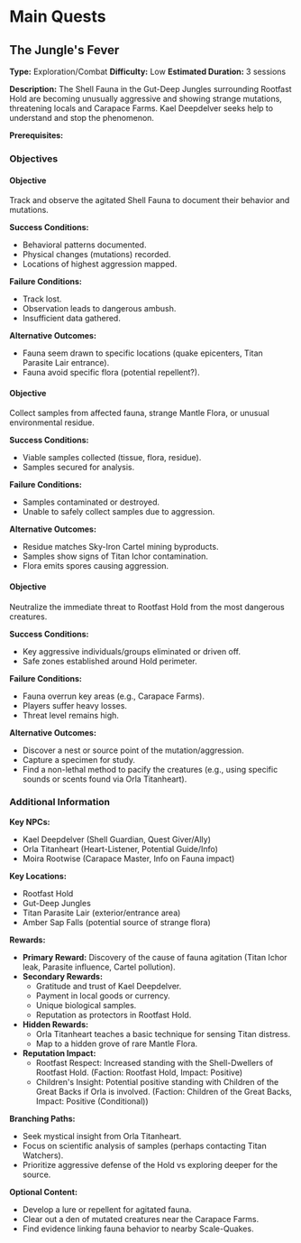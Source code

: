 # Main Quests

## The Jungle's Fever
**Type:** Exploration/Combat
**Difficulty:** Low
**Estimated Duration:** 3 sessions

**Description:** The Shell Fauna in the Gut-Deep Jungles surrounding Rootfast Hold are becoming unusually aggressive and showing strange mutations, threatening locals and Carapace Farms. Kael Deepdelver seeks help to understand and stop the phenomenon.

**Prerequisites:**


### Objectives
#### Objective
Track and observe the agitated Shell Fauna to document their behavior and mutations.

**Success Conditions:**
- Behavioral patterns documented.
- Physical changes (mutations) recorded.
- Locations of highest aggression mapped.

**Failure Conditions:**
- Track lost.
- Observation leads to dangerous ambush.
- Insufficient data gathered.

**Alternative Outcomes:**
- Fauna seem drawn to specific locations (quake epicenters, Titan Parasite Lair entrance).
- Fauna avoid specific flora (potential repellent?).

#### Objective
Collect samples from affected fauna, strange Mantle Flora, or unusual environmental residue.

**Success Conditions:**
- Viable samples collected (tissue, flora, residue).
- Samples secured for analysis.

**Failure Conditions:**
- Samples contaminated or destroyed.
- Unable to safely collect samples due to aggression.

**Alternative Outcomes:**
- Residue matches Sky-Iron Cartel mining byproducts.
- Samples show signs of Titan Ichor contamination.
- Flora emits spores causing aggression.

#### Objective
Neutralize the immediate threat to Rootfast Hold from the most dangerous creatures.

**Success Conditions:**
- Key aggressive individuals/groups eliminated or driven off.
- Safe zones established around Hold perimeter.

**Failure Conditions:**
- Fauna overrun key areas (e.g., Carapace Farms).
- Players suffer heavy losses.
- Threat level remains high.

**Alternative Outcomes:**
- Discover a nest or source point of the mutation/aggression.
- Capture a specimen for study.
- Find a non-lethal method to pacify the creatures (e.g., using specific sounds or scents found via Orla Titanheart).


### Additional Information
**Key NPCs:**
- Kael Deepdelver (Shell Guardian, Quest Giver/Ally)
- Orla Titanheart (Heart-Listener, Potential Guide/Info)
- Moira Rootwise (Carapace Master, Info on Fauna impact)

**Key Locations:**
- Rootfast Hold
- Gut-Deep Jungles
- Titan Parasite Lair (exterior/entrance area)
- Amber Sap Falls (potential source of strange flora)

**Rewards:**
- **Primary Reward:** Discovery of the cause of fauna agitation (Titan Ichor leak, Parasite influence, Cartel pollution).
- **Secondary Rewards:**
  - Gratitude and trust of Kael Deepdelver.
  - Payment in local goods or currency.
  - Unique biological samples.
  - Reputation as protectors in Rootfast Hold.
- **Hidden Rewards:**
  - Orla Titanheart teaches a basic technique for sensing Titan distress.
  - Map to a hidden grove of rare Mantle Flora.
- **Reputation Impact:**
  - Rootfast Respect: Increased standing with the Shell-Dwellers of Rootfast Hold. (Faction: Rootfast Hold, Impact: Positive)
  - Children's Insight: Potential positive standing with Children of the Great Backs if Orla is involved. (Faction: Children of the Great Backs, Impact: Positive (Conditional))

**Branching Paths:**
- Seek mystical insight from Orla Titanheart.
- Focus on scientific analysis of samples (perhaps contacting Titan Watchers).
- Prioritize aggressive defense of the Hold vs exploring deeper for the source.

**Optional Content:**
- Develop a lure or repellent for agitated fauna.
- Clear out a den of mutated creatures near the Carapace Farms.
- Find evidence linking fauna behavior to nearby Scale-Quakes.

